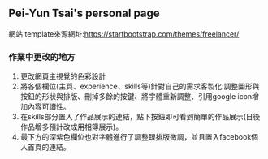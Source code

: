 ## Pei-Yun Tsai's personal page

網站 template來源網址:https://startbootstrap.com/themes/freelancer/

### 作業中更改的地方
1. 更改網頁主視覺的色彩設計
2. 將各個欄位(主頁、experience、skills等)針對自己的需求客製化:調整圖形與按鈕的形狀與排版、刪掉多餘的按鍵、將字體重新調整、引用google icon增加內容可讀性。
3. 在skills部分置入了作品展示的連結，點下按鈕即可看到簡單的作品展示(日後作品增多預計改成用相簿展示)。
4. 最下方的深紫色欄位也對字體進行了調整跟排版微調，並且置入facebook個人首頁的連結。


